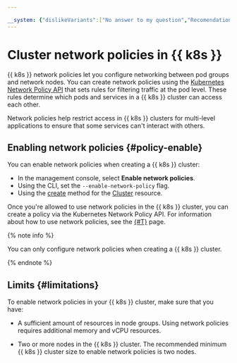 ```yaml
---

__system: {"dislikeVariants":["No answer to my question","Recomendations didn't help","The content doesn't match title","Other"]}
---
```

# Cluster network policies in {{ k8s }}

{{ k8s }} network policies let you configure networking between pod groups and network nodes. You can create network policies using the [Kubernetes Network Policy API](https://kubernetes.io/docs/concepts/services-networking/network-policies/) that sets rules for filtering traffic at the pod level. These rules determine which pods and services in a {{ k8s }} cluster can access each other.

Network policies help restrict access in {{ k8s }} clusters for multi-level applications to ensure that some services can't interact with others.

## Enabling network policies {#policy-enable}

You can enable network policies when creating a {{ k8s }} cluster:

* In the management console, select **Enable network policies**.
* Using the CLI, set the `--enable-network-policy` flag.
* Using the [create](../api-ref/Cluster/create.md) method for the [Cluster](../api-ref/Cluster) resource.

Once you're allowed to use network policies in the {{ k8s }} cluster, you can create a policy via the Kubernetes Network Policy API. For information about how to use network policies, see the [{#T}](../operations/running-network-policy.md) page.

{% note info %}

You can only configure network policies when creating a {{ k8s }} cluster.

{% endnote %}

## Limits {#limitations}

To enable network policies in your {{ k8s }} cluster, make sure that you have:

* A sufficient amount of resources in node groups.
  Using network policies requires additional memory and vCPU resources.

* Two or more nodes in the {{ k8s }} cluster.
  The recommended minimum {{ k8s }} cluster size to enable network policies is two nodes.

